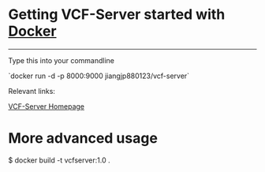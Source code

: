 # Getting VCF-Server started with [Docker](https://www.docker.com/)
---
<p>Type this into your commandline</P>
`docker run -d -p 8000:9000 jiangjp880123/vcf-server`

<p>Relevant links:</p>

[VCF-Server Homepage](https://www.diseasegps.org/VCF-Server)


# More advanced usage
$ docker build -t vcfserver:1.0 .
